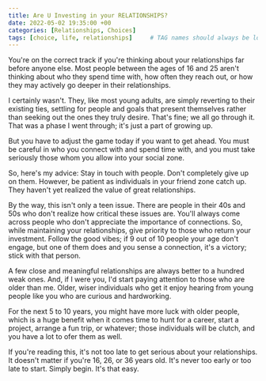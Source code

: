 ```yaml
---
title: Are U Investing in your RELATIONSHIPS?
date: 2022-05-02 19:35:00 +00
categories: [Relationships, Choices]
tags: [choice, life, relationships]     # TAG names should always be lowercase
---
```


You're on the correct track if you're thinking about your relationships far before anyone else. Most people between the ages of 16 and 25 aren't thinking about who they spend time with, how often they reach out, or how they may actively go deeper in their relationships.

I certainly wasn't. They, like most young adults, are simply reverting to their existing ties, settling for people and goals that present themselves rather than seeking out the ones they truly desire. That's fine; we all go through it. That was a phase I went through; it's just a part of growing up.

But you have to adjust the game today if you want to get ahead. You must be careful in who you connect with and spend time with, and you must take seriously those whom you allow into your social zone.

So, here's my advice: Stay in touch with people. Don't completely give up on them. However, be patient as individuals in your friend zone catch up. They haven't yet realized the value of great relationships.

By the way, this isn't only a teen issue. There are people in their 40s and 50s who don't realize how critical these issues are. You'll always come across people who don't appreciate the importance of connections. So, while maintaining your relationships, give priority to those who return your investment. Follow the good vibes; if 9 out of 10 people your age don't engage, but one of them does and you sense a connection, it's a victory; stick with that person.

A few close and meaningful relationships are always better to a hundred weak ones. And, if I were you, I'd start paying attention to those who are older than me. Older, wiser individuals who get it enjoy hearing from young people like you who are curious and hardworking.

For the next 5 to 10 years, you might have more luck with older people, which is a huge benefit when it comes time to hunt for a career, start a project, arrange a fun trip, or whatever; those individuals will be clutch, and you have a lot to ofer them as well.

If you're reading this, it's not too late to get serious about your relationships. It doesn't matter if you're 16, 26, or 36 years old. It's never too early or too late to start. Simply begin. It's that easy.
